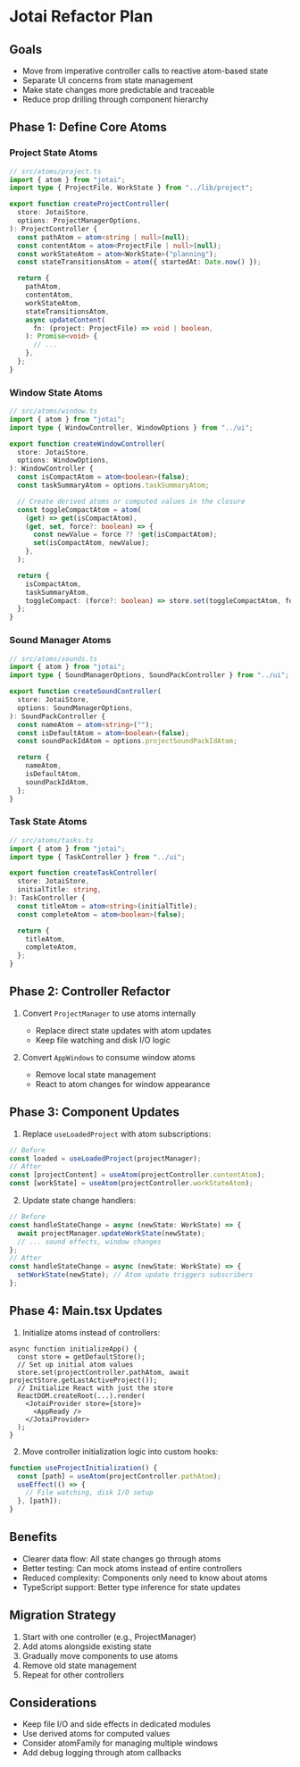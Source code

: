 # Jotai Refactor Plan

## Goals

- Move from imperative controller calls to reactive atom-based state
- Separate UI concerns from state management
- Make state changes more predictable and traceable
- Reduce prop drilling through component hierarchy

## Phase 1: Define Core Atoms

### Project State Atoms

```typescript
// src/atoms/project.ts
import { atom } from "jotai";
import type { ProjectFile, WorkState } from "../lib/project";

export function createProjectController(
  store: JotaiStore,
  options: ProjectManagerOptions,
): ProjectController {
  const pathAtom = atom<string | null>(null);
  const contentAtom = atom<ProjectFile | null>(null);
  const workStateAtom = atom<WorkState>("planning");
  const stateTransitionsAtom = atom({ startedAt: Date.now() });

  return {
    pathAtom,
    contentAtom,
    workStateAtom,
    stateTransitionsAtom,
    async updateContent(
      fn: (project: ProjectFile) => void | boolean,
    ): Promise<void> {
      // ...
    },
  };
}
```

### Window State Atoms

```typescript
// src/atoms/window.ts
import { atom } from "jotai";
import type { WindowController, WindowOptions } from "../ui";

export function createWindowController(
  store: JotaiStore,
  options: WindowOptions,
): WindowController {
  const isCompactAtom = atom<boolean>(false);
  const taskSummaryAtom = options.taskSummaryAtom;

  // Create derived atoms or computed values in the closure
  const toggleCompactAtom = atom(
    (get) => get(isCompactAtom),
    (get, set, force?: boolean) => {
      const newValue = force ?? !get(isCompactAtom);
      set(isCompactAtom, newValue);
    },
  );

  return {
    isCompactAtom,
    taskSummaryAtom,
    toggleCompact: (force?: boolean) => store.set(toggleCompactAtom, force),
  };
}
```

### Sound Manager Atoms

```typescript
// src/atoms/sounds.ts
import { atom } from "jotai";
import type { SoundManagerOptions, SoundPackController } from "../ui";

export function createSoundController(
  store: JotaiStore,
  options: SoundManagerOptions,
): SoundPackController {
  const nameAtom = atom<string>("");
  const isDefaultAtom = atom<boolean>(false);
  const soundPackIdAtom = options.projectSoundPackIdAtom;

  return {
    nameAtom,
    isDefaultAtom,
    soundPackIdAtom,
  };
}
```

### Task State Atoms

```typescript
// src/atoms/tasks.ts
import { atom } from "jotai";
import type { TaskController } from "../ui";

export function createTaskController(
  store: JotaiStore,
  initialTitle: string,
): TaskController {
  const titleAtom = atom<string>(initialTitle);
  const completeAtom = atom<boolean>(false);

  return {
    titleAtom,
    completeAtom,
  };
}
```

## Phase 2: Controller Refactor

1. Convert `ProjectManager` to use atoms internally

   - Replace direct state updates with atom updates
   - Keep file watching and disk I/O logic

2. Convert `AppWindows` to consume window atoms
   - Remove local state management
   - React to atom changes for window appearance

## Phase 3: Component Updates

1. Replace `useLoadedProject` with atom subscriptions:

```typescript
// Before
const loaded = useLoadedProject(projectManager);
// After
const [projectContent] = useAtom(projectController.contentAtom);
const [workState] = useAtom(projectController.workStateAtom);
```

2. Update state change handlers:

```typescript
// Before
const handleStateChange = async (newState: WorkState) => {
  await projectManager.updateWorkState(newState);
  // ... sound effects, window changes
};
// After
const handleStateChange = async (newState: WorkState) => {
  setWorkState(newState); // Atom update triggers subscribers
};
```

## Phase 4: Main.tsx Updates

1. Initialize atoms instead of controllers:

```tsx
async function initializeApp() {
  const store = getDefaultStore();
  // Set up initial atom values
  store.set(projectController.pathAtom, await projectStore.getLastActiveProject());
  // Initialize React with just the store
  ReactDOM.createRoot(...).render(
    <JotaiProvider store={store}>
      <AppReady />
    </JotaiProvider>
  );
}
```

2. Move controller initialization logic into custom hooks:

```typescript
function useProjectInitialization() {
  const [path] = useAtom(projectController.pathAtom);
  useEffect(() => {
    // File watching, disk I/O setup
  }, [path]);
}
```

## Benefits

- Clearer data flow: All state changes go through atoms
- Better testing: Can mock atoms instead of entire controllers
- Reduced complexity: Components only need to know about atoms
- TypeScript support: Better type inference for state updates

## Migration Strategy

1. Start with one controller (e.g., ProjectManager)
2. Add atoms alongside existing state
3. Gradually move components to use atoms
4. Remove old state management
5. Repeat for other controllers

## Considerations

- Keep file I/O and side effects in dedicated modules
- Use derived atoms for computed values
- Consider atomFamily for managing multiple windows
- Add debug logging through atom callbacks
